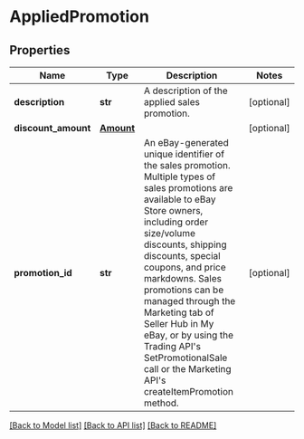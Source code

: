 # AppliedPromotion

## Properties
Name | Type | Description | Notes
------------ | ------------- | ------------- | -------------
**description** | **str** | A description of the applied sales promotion. | [optional] 
**discount_amount** | [**Amount**](Amount.md) |  | [optional] 
**promotion_id** | **str** | An eBay-generated unique identifier of the sales promotion. Multiple types of sales promotions are available to eBay Store owners, including order size/volume discounts, shipping discounts, special coupons, and price markdowns. Sales promotions can be managed through the Marketing tab of Seller Hub in My eBay, or by using the Trading API&#x27;s SetPromotionalSale call or the Marketing API&#x27;s createItemPromotion method. | [optional] 

[[Back to Model list]](../README.md#documentation-for-models) [[Back to API list]](../README.md#documentation-for-api-endpoints) [[Back to README]](../README.md)

